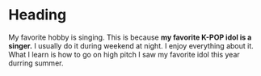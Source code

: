 # Heading
My favorite hobby is singing.
This is because **my favorite K-POP idol is a singer.** 
I usually do it during weekend at night.
I enjoy everything about it. 
What I learn is how to go on high pitch
I saw my favorite idol this year durring summer.
